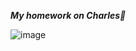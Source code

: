 ***My homework on Charles🌸*** 

![image](https://user-images.githubusercontent.com/93606758/154682000-c8d17864-56d5-4128-8f46-37bfd61e308a.png)

